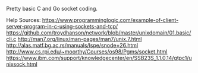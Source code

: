 Pretty basic C and Go socket coding.

Help Sources:
https://www.programminglogic.com/example-of-client-server-program-in-c-using-sockets-and-tcp/
https://github.com/troydhanson/network/blob/master/unixdomain/01.basic/cli.c
http://man7.org/linux/man-pages/man7/unix.7.html
http://alas.matf.bg.ac.rs/manuals/lspe/snode=26.html
http://www.cs.rpi.edu/~moorthy/Courses/os98/Pgms/socket.html
https://www.ibm.com/support/knowledgecenter/en/SSB23S_1.1.0.14/gtpc1/unixsock.html

